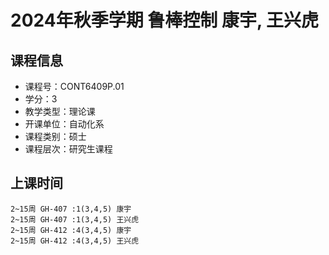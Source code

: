 # 2024年秋季学期 鲁棒控制 康宇, 王兴虎






## 课程信息

- 课程号：CONT6409P.01
- 学分：3
- 教学类型：理论课
- 开课单位：自动化系
- 课程类别：硕士
- 课程层次：研究生课程

## 上课时间

```
2~15周 GH-407 :1(3,4,5) 康宇
2~15周 GH-407 :1(3,4,5) 王兴虎
2~15周 GH-412 :4(3,4,5) 康宇
2~15周 GH-412 :4(3,4,5) 王兴虎
```


